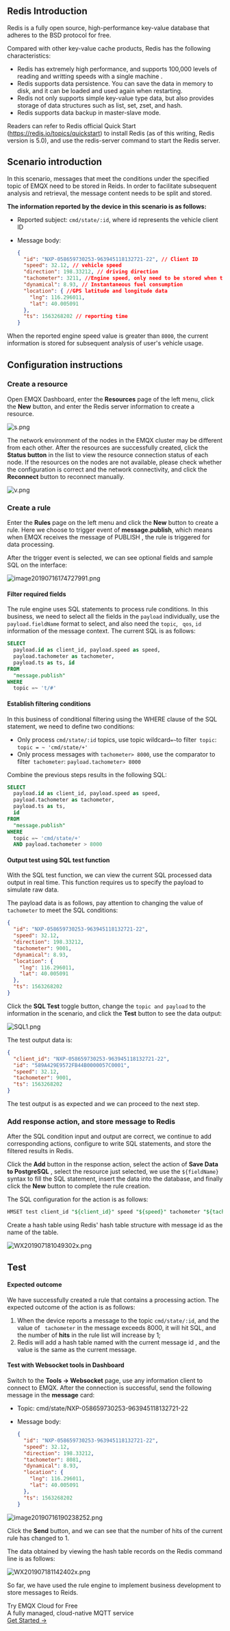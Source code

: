 ## Redis Introduction

Redis is a fully open source, high-performance key-value database that adheres to the BSD protocol for free.

Compared with other key-value cache products, Redis has the following characteristics:

- Redis has extremely high performance, and supports 100,000 levels of reading and writting speeds with a single machine .
- Redis supports data persistence. You can save the data in memory to disk, and it can be loaded and used again when restarting.
- Redis not only supports simple key-value type data, but also provides storage of data structures such as list, set, zset, and hash.
- Redis supports data backup in master-slave mode.

Readers can refer to Redis official Quick Start (https://redis.io/topics/quickstart) to install Redis (as of this writing, Redis version is 5.0), and use the redis-server command to start the Redis server.

## Scenario introduction

In this scenario, messages that meet the conditions under the specified topic of EMQX need to be stored in Reids. In order to facilitate subsequent analysis and retrieval, the message content needs to be split and stored.

**The information reported by the device in this scenario is as follows:**

- Reported subject: `cmd/state/:id`, where id represents the vehicle client ID

- Message body:

  ```json
  {
    "id": "NXP-058659730253-963945118132721-22", // Client ID
    "speed": 32.12, // vehicle speed
    "direction": 198.33212, // driving direction
    "tachometer": 3211, //Engine speed, only need to be stored when the value is greater than 8000
    "dynamical": 8.93, // Instantaneous fuel consumption
    "location": { //GPS latitude and longitude data
      "lng": 116.296011,
      "lat": 40.005091
    },
    "ts": 1563268202 // reporting time
  }
  ```



When the reported engine speed value is greater than `8000`, the current information is stored for subsequent analysis of user's vehicle usage.

## Configuration instructions

### Create a resource

Open EMQX Dashboard, enter the **Resources**  page of the left menu, click the  **New** button, and enter the Redis server information to create a resource.

![s.png](https://assets.emqx.com/images/84dda5c0c71dbd073ada895a83f54120.png)



The network environment of the nodes in the EMQX cluster may be different from each other. After the resources are successfully created, click the **Status button** in the list to view the resource connection status of each node. If the resources on the nodes are not available, please check whether the configuration is correct and the network connectivity, and click the **Reconnect** button to reconnect manually.

![v.png](https://assets.emqx.com/images/9b071cec91b5f05999aa13b0c66c3e35.png)



### Create a rule

Enter the **Rules** page on the left menu and click the **New** button to create a rule. Here we choose to trigger event  of **message.publish**, which means when EMQX receives the message of PUBLISH , the rule is triggered for data processing.

After the trigger event is selected, we can see optional fields and sample SQL on the interface:

![image20190716174727991.png](https://assets.emqx.com/images/b3866a53196eb9013302b244c16ed016.png)


#### Filter required fields

The rule engine uses SQL statements to process rule conditions. In this business, we need to select all the fields in the `payload` individually, use the` payload.fieldName` format to select, and also need the `topic`, ` qos`,  `id` information of the message context.  The current SQL is as follows:

```sql
SELECT
  payload.id as client_id, payload.speed as speed, 
  payload.tachometer as tachometer,
  payload.ts as ts, id
FROM
  "message.publish"
WHERE
  topic =~ 't/#'
```



#### Establish filtering conditions

In this business of conditional filtering using the WHERE clause of the SQL statement, we need to define two conditions:

- Only process `cmd/state/:id` topics, use topic wildcard` =~ `to filter` topic`: `topic = ~ 'cmd/state/+'`
- Only process messages with `tachometer> 8000`, use the comparator to filter` tachometer`: `payload.tachometer> 8000`

Combine the previous steps results in the following SQL:

```sql
SELECT
  payload.id as client_id, payload.speed as speed, 
  payload.tachometer as tachometer,
  payload.ts as ts,
  id
FROM
  "message.publish"
WHERE
  topic =~ 'cmd/state/+'
  AND payload.tachometer > 8000
```



#### Output test using SQL test function

With the SQL test function, we can view the current SQL processed data output in real time. This function requires us to specify the payload to simulate raw data.

The payload data is as follows, pay attention to changing the value of `tachometer` to meet the SQL conditions:

```json
{
  "id": "NXP-058659730253-963945118132721-22",
  "speed": 32.12,
  "direction": 198.33212,
  "tachometer": 9001,
  "dynamical": 8.93,
  "location": {
    "lng": 116.296011,
    "lat": 40.005091
  },
  "ts": 1563268202
}
```

Click the **SQL Test** toggle button, change the `topic and payload` to the information in the scenario, and click the **Test** button to see the data output:

![SQL1.png](https://assets.emqx.com/images/576ed3c7454d922d42b415338d3f5fae.png)


The test output data is:

```json
{
  "client_id": "NXP-058659730253-963945118132721-22",
  "id": "589A429E9572FB44B0000057C0001",
  "speed": 32.12,
  "tachometer": 9001,
  "ts": 1563268202
}
```



The test output is as expected and we can proceed to the next step.



### Add response action, and store message to Redis

After the SQL condition input and output are correct, we continue to add corresponding actions, configure to write SQL statements, and store the filtered results in Redis.

Click the **Add** button in the response action, select the action of **Save Data to PostgreSQL** , select the resource just selected, we use the `${fieldName}` syntax to fill the SQL statement, insert the data into the database, and finally click the **New** button to complete the rule creation.

The SQL configuration for the action is as follows:

```sql
HMSET test client_id "${client_id}" speed "${speed}" tachometer "${tachometer}" ts "${ts}" msg_id "${msg_id}"
```

Create a hash table using Redis' hash table structure with message id as the name of the table.

![WX201907181049302x.png](https://assets.emqx.com/images/1dc598bb55cc60056914e8021bfeb116.png)


## Test

#### Expected outcome

We have successfully created a rule that contains a processing action. The expected outcome of the action is as follows:

1. When the device reports a message to the topic `cmd/state/:id`, and the value of ` tachometer` in the message exceeds 8000, it will hit SQL, and the number of **hits** in the rule list will increase by 1;
2. Redis will add a hash table named with the current message id , and the value is the same as the current message.



#### Test with Websocket tools in Dashboard

Switch to the **Tools ->  Websocket**  page, use any information client to connect to EMQX. After the connection is successful, send the following message in the  **message** card:

- Topic: cmd/state/NXP-058659730253-963945118132721-22

- Message body:

  ```json
  {
    "id": "NXP-058659730253-963945118132721-22",
    "speed": 32.12,
    "direction": 198.33212,
    "tachometer": 8081,
    "dynamical": 8.93,
    "location": {
      "lng": 116.296011,
      "lat": 40.005091
    },
    "ts": 1563268202
  }
  ```
![image20190716190238252.png](https://assets.emqx.com/images/263afcad19634033c8294d806173d74f.png)



Click the **Send** button, and we can see that the number of hits of the current rule has changed to 1.

The data obtained by viewing the hash table records on the Redis command line is as follows:

![WX201907181142402x.png](https://assets.emqx.com/images/ea5cf04f77cbbc8b76d58965a4ba856a.png)

So far, we have used the rule engine to implement business development to store messages to Reids.


<section class="promotion">
    <div>
        Try EMQX Cloud for Free
        <div class="is-size-14 is-text-normal has-text-weight-normal">A fully managed, cloud-native MQTT service</div>
    </div>
    <a href="https://www.emqx.com/en/signup?continue=https://cloud-intl.emqx.com/console/deployments/0?oper=new" class="button is-gradient px-5">Get Started →</a>
</section>
